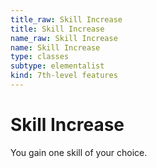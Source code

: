 ```yaml
---
title_raw: Skill Increase
title: Skill Increase
name_raw: Skill Increase
name: Skill Increase
type: classes
subtype: elementalist
kind: 7th-level features
---
```


# Skill Increase

You gain one skill of your choice.

